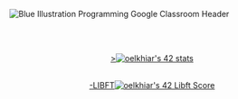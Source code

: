 
![Blue Illustration Programming  Google Classroom Header](https://user-images.githubusercontent.com/104714064/196247688-8d794698-6be2-47e8-a3e3-64b4d0f2f4fe.jpeg)

<br/>

<div align="center">
<br/>


<a href="https://github.com/elkhiarii">><img src="https://badge42.vercel.app/api/v2/clari1mve00690fmnkj0hapk2/stats?cursusId=21&coalitionId=74" alt="oelkhiar's 42 stats" /></a> 

<br/><a style="font-weight=23" href="https://github.com/elkhiarii">-LIBFT<img src="https://badge42.vercel.app/api/v2/clari1mve00690fmnkj0hapk2/project/2825946" alt="oelkhiar's 42 Libft Score" /></a>



</div>
